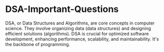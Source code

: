 # DSA-Important-Questions
DSA, or Data Structures and Algorithms, are core concepts in computer science. They involve organizing data (data structures) and designing efficient solutions (algorithms). DSA is crucial for optimized software development, enhancing performance, scalability, and maintainability. It's the backbone of programming.
